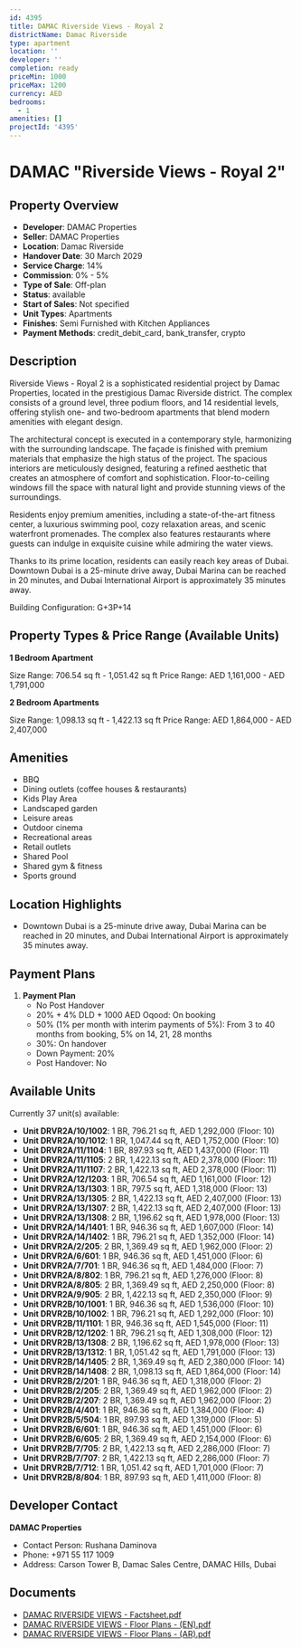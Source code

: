 ```yaml
---
id: 4395
title: DAMAC Riverside Views - Royal 2
districtName: Damac Riverside
type: apartment
location: ''
developer: ''
completion: ready
priceMin: 1000
priceMax: 1200
currency: AED
bedrooms:
  - 1
amenities: []
projectId: '4395'
---
```


# DAMAC "Riverside Views - Royal 2"

## Property Overview
- **Developer**: DAMAC Properties
- **Seller**: DAMAC Properties
- **Location**: Damac Riverside
- **Handover Date**: 30 March 2029
- **Service Charge**: 14%
- **Commission**: 0% - 5%
- **Type of Sale**: Off-plan
- **Status**: available
- **Start of Sales**: Not specified
- **Unit Types**: Apartments
- **Finishes**: Semi Furnished with Kitchen Appliances
- **Payment Methods**: credit_debit_card, bank_transfer, crypto

## Description
Riverside Views - Royal 2 is a sophisticated residential project by Damac Properties, located in the prestigious Damac Riverside district. The complex consists of a ground level, three podium floors, and 14 residential levels, offering stylish one- and two-bedroom apartments that blend modern amenities with elegant design.

The architectural concept is executed in a contemporary style, harmonizing with the surrounding landscape. The façade is finished with premium materials that emphasize the high status of the project. The spacious interiors are meticulously designed, featuring a refined aesthetic that creates an atmosphere of comfort and sophistication. Floor-to-ceiling windows fill the space with natural light and provide stunning views of the surroundings.

Residents enjoy premium amenities, including a state-of-the-art fitness center, a luxurious swimming pool, cozy relaxation areas, and scenic waterfront promenades. The complex also features restaurants where guests can indulge in exquisite cuisine while admiring the water views.

Thanks to its prime location, residents can easily reach key areas of Dubai. Downtown Dubai is a 25-minute drive away, Dubai Marina can be reached in 20 minutes, and Dubai International Airport is approximately 35 minutes away.

Building Configuration: G+3P+14

## Property Types & Price Range (Available Units)
**1 Bedroom Apartment**

Size Range: 706.54 sq ft - 1,051.42 sq ft
Price Range: AED 1,161,000 - AED 1,791,000

**2 Bedroom Apartments**

Size Range: 1,098.13 sq ft - 1,422.13 sq ft
Price Range: AED 1,864,000 - AED 2,407,000

## Amenities
- BBQ
- Dining outlets  (coffee houses & restaurants)
- Kids Play Area
- Landscaped garden
- Leisure areas
- Outdoor cinema
- Recreational areas
- Retail outlets
- Shared Pool
- Shared gym & fitness
- Sports ground

## Location Highlights
- Downtown Dubai is a 25-minute drive away, Dubai Marina can be reached in 20 minutes, and Dubai International Airport is approximately 35 minutes away.

## Payment Plans
1. **Payment Plan**
   - No Post Handover
   - 20% + 4% DLD + 1000 AED Oqood: On booking
   - 50% (1% per month with interim payments of 5%): From 3 to 40 months from booking, 5% on 14, 21, 28 months
   - 30%: On handover
   - Down Payment: 20%
   - Post Handover: No

## Available Units
Currently 37 unit(s) available:
- **Unit DRVR2A/10/1002**: 1 BR, 796.21 sq ft, AED 1,292,000 (Floor: 10)
- **Unit DRVR2A/10/1012**: 1 BR, 1,047.44 sq ft, AED 1,752,000 (Floor: 10)
- **Unit DRVR2A/11/1104**: 1 BR, 897.93 sq ft, AED 1,437,000 (Floor: 11)
- **Unit DRVR2A/11/1105**: 2 BR, 1,422.13 sq ft, AED 2,378,000 (Floor: 11)
- **Unit DRVR2A/11/1107**: 2 BR, 1,422.13 sq ft, AED 2,378,000 (Floor: 11)
- **Unit DRVR2A/12/1203**: 1 BR, 706.54 sq ft, AED 1,161,000 (Floor: 12)
- **Unit DRVR2A/13/1303**: 1 BR, 797.5 sq ft, AED 1,318,000 (Floor: 13)
- **Unit DRVR2A/13/1305**: 2 BR, 1,422.13 sq ft, AED 2,407,000 (Floor: 13)
- **Unit DRVR2A/13/1307**: 2 BR, 1,422.13 sq ft, AED 2,407,000 (Floor: 13)
- **Unit DRVR2A/13/1308**: 2 BR, 1,196.62 sq ft, AED 1,978,000 (Floor: 13)
- **Unit DRVR2A/14/1401**: 1 BR, 946.36 sq ft, AED 1,607,000 (Floor: 14)
- **Unit DRVR2A/14/1402**: 1 BR, 796.21 sq ft, AED 1,352,000 (Floor: 14)
- **Unit DRVR2A/2/205**: 2 BR, 1,369.49 sq ft, AED 1,962,000 (Floor: 2)
- **Unit DRVR2A/6/601**: 1 BR, 946.36 sq ft, AED 1,451,000 (Floor: 6)
- **Unit DRVR2A/7/701**: 1 BR, 946.36 sq ft, AED 1,484,000 (Floor: 7)
- **Unit DRVR2A/8/802**: 1 BR, 796.21 sq ft, AED 1,276,000 (Floor: 8)
- **Unit DRVR2A/8/805**: 2 BR, 1,369.49 sq ft, AED 2,250,000 (Floor: 8)
- **Unit DRVR2A/9/905**: 2 BR, 1,422.13 sq ft, AED 2,350,000 (Floor: 9)
- **Unit DRVR2B/10/1001**: 1 BR, 946.36 sq ft, AED 1,536,000 (Floor: 10)
- **Unit DRVR2B/10/1002**: 1 BR, 796.21 sq ft, AED 1,292,000 (Floor: 10)
- **Unit DRVR2B/11/1101**: 1 BR, 946.36 sq ft, AED 1,545,000 (Floor: 11)
- **Unit DRVR2B/12/1202**: 1 BR, 796.21 sq ft, AED 1,308,000 (Floor: 12)
- **Unit DRVR2B/13/1308**: 2 BR, 1,196.62 sq ft, AED 1,978,000 (Floor: 13)
- **Unit DRVR2B/13/1312**: 1 BR, 1,051.42 sq ft, AED 1,791,000 (Floor: 13)
- **Unit DRVR2B/14/1405**: 2 BR, 1,369.49 sq ft, AED 2,380,000 (Floor: 14)
- **Unit DRVR2B/14/1408**: 2 BR, 1,098.13 sq ft, AED 1,864,000 (Floor: 14)
- **Unit DRVR2B/2/201**: 1 BR, 946.36 sq ft, AED 1,318,000 (Floor: 2)
- **Unit DRVR2B/2/205**: 2 BR, 1,369.49 sq ft, AED 1,962,000 (Floor: 2)
- **Unit DRVR2B/2/207**: 2 BR, 1,369.49 sq ft, AED 1,962,000 (Floor: 2)
- **Unit DRVR2B/4/401**: 1 BR, 946.36 sq ft, AED 1,384,000 (Floor: 4)
- **Unit DRVR2B/5/504**: 1 BR, 897.93 sq ft, AED 1,319,000 (Floor: 5)
- **Unit DRVR2B/6/601**: 1 BR, 946.36 sq ft, AED 1,451,000 (Floor: 6)
- **Unit DRVR2B/6/605**: 2 BR, 1,369.49 sq ft, AED 2,154,000 (Floor: 6)
- **Unit DRVR2B/7/705**: 2 BR, 1,422.13 sq ft, AED 2,286,000 (Floor: 7)
- **Unit DRVR2B/7/707**: 2 BR, 1,422.13 sq ft, AED 2,286,000 (Floor: 7)
- **Unit DRVR2B/7/712**: 1 BR, 1,051.42 sq ft, AED 1,701,000 (Floor: 7)
- **Unit DRVR2B/8/804**: 1 BR, 897.93 sq ft, AED 1,411,000 (Floor: 8)

## Developer Contact
**DAMAC Properties**
- Contact Person: Rushana Daminova
- Phone: +971 55 117 1009
- Address: Carson Tower B, Damac Sales Centre, DAMAC Hills, Dubai

## Documents
- [DAMAC RIVERSIDE VIEWS - Factsheet.pdf](https://cdn.geniemap.net/2025/01/28/vsHzQ0eHucLItSIzTtU2Uf5A6TGYO9PopUJalXcy.pdf)
- [DAMAC RIVERSIDE VIEWS - Floor Plans - (EN).pdf](https://cdn.geniemap.net/2025/01/28/5oeGDoz5mvWfHeNXotPPA91xTrUrPQQYJbSPYyxc.pdf)
- [DAMAC RIVERSIDE VIEWS - Floor Plans - (AR).pdf](https://cdn.geniemap.net/2025/02/10/dSNlraBjlo4KuuOMzLMz78ZkWBZYyoEkLsOtLBCg.pdf)

